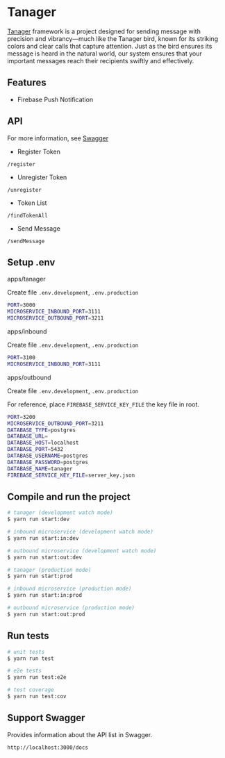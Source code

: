 # Tanager

[Tanager](https://github.com/JosephNK/tanager) framework is a project designed for sending message with precision and vibrancy—much like the Tanager bird, known for its striking colors and clear calls that capture attention. Just as the bird ensures its message is heard in the natural world, our system ensures that your important messages reach their recipients swiftly and effectively.

## Features

- Firebase Push Notification

## API

For more information, see [Swagger](http://localhost:3000/docs])

- Register Token

```
/register
```

- Unregister Token

```
/unregister
```

- Token List

```
/findTokenAll
```

- Send Message

```
/sendMessage
```

## Setup .env

apps/tanager

Create file `.env.development`, `.env.production`

```bash
PORT=3000
MICROSERVICE_INBOUND_PORT=3111
MICROSERVICE_OUTBOUND_PORT=3211
```

apps/inbound

Create file `.env.development`, `.env.production`

```bash
PORT=3100
MICROSERVICE_INBOUND_PORT=3111
```

apps/outbound

Create file `.env.development`, `.env.production`

For reference, place `FIREBASE_SERVICE_KEY_FILE` the key file in root.

```bash
PORT=3200
MICROSERVICE_OUTBOUND_PORT=3211
DATABASE_TYPE=postgres
DATABASE_URL=
DATABASE_HOST=localhost
DATABASE_PORT=5432
DATABASE_USERNAME=postgres
DATABASE_PASSWORD=postgres
DATABASE_NAME=tanager
FIREBASE_SERVICE_KEY_FILE=server_key.json
```

## Compile and run the project

```bash
# tanager (development watch mode)
$ yarn run start:dev

# inbound microservice (development watch mode)
$ yarn run start:in:dev

# outbound microservice (development watch mode)
$ yarn run start:out:dev

# tanager (production mode)
$ yarn run start:prod

# inbound microservice (production mode)
$ yarn run start:in:prod

# outbound microservice (production mode)
$ yarn run start:out:prod
```

## Run tests

```bash
# unit tests
$ yarn run test

# e2e tests
$ yarn run test:e2e

# test coverage
$ yarn run test:cov
```

## Support Swagger

Provides information about the API list in Swagger.

```bash
http://localhost:3000/docs
```
